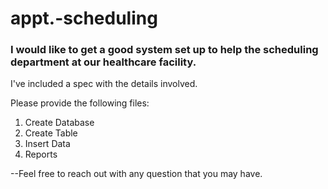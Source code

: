 # appt.-scheduling
### I would like to get a good system set up to help the scheduling department at our healthcare facility.


I've included a spec with the details involved. 


Please provide the following files:
1. Create Database
2. Create Table
3. Insert Data
4. Reports

--Feel free to reach out with any question that you may have.
